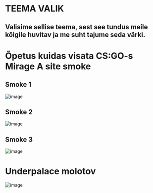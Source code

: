 # TEEMA VALIK
## Valisime sellise teema, sest see tundus meile kõigile huvitav ja me suht tajume seda värki.


# Õpetus kuidas visata CS:GO-s Mirage A site smoke

## Smoke 1
![image](https://user-images.githubusercontent.com/93243148/165745770-23396514-0452-4f15-ab04-e519708e05d8.png)

## Smoke 2
![image](https://user-images.githubusercontent.com/93243148/165745966-adc343b3-0023-4e2b-8f46-735753edcc04.png)

## Smoke 3
![image](https://user-images.githubusercontent.com/93243148/165746090-14638787-a1d9-4d81-a0c9-3cb7eeb357e8.png)

# Underpalace molotov
![image](https://user-images.githubusercontent.com/93243148/165749024-7b3107cc-5886-4d2f-b5ff-182d00d2bea2.png)

